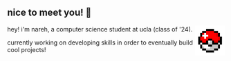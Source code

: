 ## nice to meet you! 👋

hey! i'm nareh, a computer science student at ucla (class of '24). <img src="./images/pokeball.gif" alt="Spinning Pokeball" width="70" align="right" />

currently working on developing skills in order to eventually build cool projects!

<!---
```json
{
  "name": "Nareh Agazaryan",
  "location": "Los Angeles, California",
  "hobbies": "coding, gaming, skateboarding"
}
```
--->
